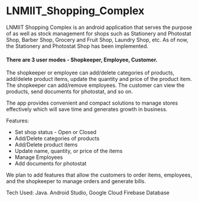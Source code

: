 # LNMIIT_Shopping_Complex

LNMIIT Shopping Complex is an android application that serves the purpose of as well as stock management for shops such as Stationery and Photostat Shop, Barber Shop, Grocery and Fruit Shop, Laundry Shop, etc. As of now, the Stationery and Photostat Shop has been implemented. 

#### There are 3 user modes - Shopkeeper, Employee, Customer.
The shopkeeper or employee can add/delete categories of products, add/delete product items, update the quantity and price of the product item. The shopkeeper can add/remove employees. The customer can view the products, send documents for photostat, and so on.

The app provides convenient and compact solutions to manage stores effectively which will save time and generates growth in business. 

Features:
- Set shop status - Open or Closed
- Add/Delete categories of products
- Add/Delete product items
- Update name, quantity, or price of the items
- Manage Employees
- Add documents for photostat

We plan to add features that allow the customers to order items, employees, and the shopkeeper to manage orders and generate bills.

Tech Used: Java. Android Studio, Google Cloud Firebase Database
